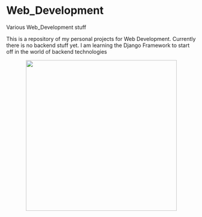 # Web_Development
Various Web_Development stuff

This is a repository of my personal projects for Web Development. Currently there is no backend stuff yet. I am learning the Django Framework to start off in the world of backend technologies

<div align="center">
    <img src="C:\Users\Connor Welch\Pictures\Programming_Stuff\Coffee Site.png" width="400px"</img> 
</div>

